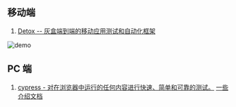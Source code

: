 ## 移动端

1. [Detox -- 灰盒端到端的移动应用测试和自动化框架](https://github.com/wix/Detox)

![demo](https://camo.githubusercontent.com/16ab6f4ad4ac13093f038d030529110afc315e21e27fda07c87e85df148bd19b/687474703a2f2f692e696d6775722e636f6d2f656f61444559702e676966)

## PC 端

1. [cypress - 对在浏览器中运行的任何内容进行快速、简单和可靠的测试。](https://github.com/cypress-io/cypress)
   [一些介绍文档](https://github.com/cypress-io/cypress/blob/develop/cypress-prioritization-and-triage.md)
